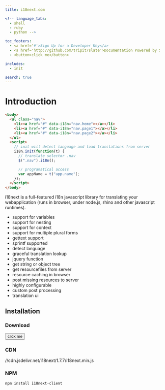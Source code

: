 ```yaml
---
title: i18next.com

<!-- language_tabs:
  - shell
  - ruby
  - python -->

toc_footers:
  - <a href='#'>Sign Up for a Developer Key</a>
  - <a href='http://github.com/tripit/slate'>Documentation Powered by Slate</a>
  - <button>click me</button>

includes:
  - init

search: true
---
```


# Introduction

```html
<body>
  <ul class="nav">
    <li><a href="#" data-i18n="nav.home"></a></li>
    <li><a href="#" data-i18n="nav.page1"></a></li>
    <li><a href="#" data-i18n="nav.page2"></a></li>
  </ul>
  <script>
    // init will detect language and load translations from server
    i18n.init(function(t) {
      // translate selector .nav
      $(".nav").i18n();

      // programatical access
      var appName = t("app.name");
    });
  </script>
</body>
```

i18next is a full-featured i18n javascript library for translating your webapplication (runs in browser, under node.js, rhino and other javascript runtimes).

- support for variables
- support for nesting
- support for context
- support for multiple plural forms
- gettext support
- sprintf supported
- detect language
- graceful translation lookup
- jquery function
- get string or object tree
- get resourcefiles from server
- resource caching in browser
- post missing resources to server
- highly configurable
- custom post processing
- translation ui

## Installation

### Download

<button>click me</button>

### CDN

//cdn.jsdelivr.net/i18next/1.7.7/i18next.min.js

### NPM

`npm install i18next-client`


